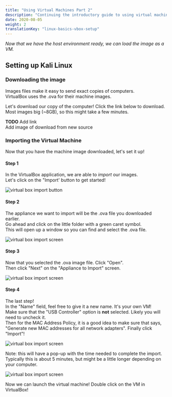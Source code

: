```yaml
---
title: "Using Virtual Machines Part 2"
description: "Continuing the introductory guide to using virtual machines."
date: 2020-08-05
weight: 2
translationKey: "linux-basics-vbox-setup"
---
```


*Now that we have the host environment ready, we can load the image as a VM.*

## Setting up Kali Linux

### Downloading the image

Images files make it easy to send exact copies of computers.  
VirtualBox uses the .ova for their machine images.

Let's download our copy of the computer! Click the link below to download.  
Most images big (~8GB), so this might take a few minutes.

**TODO**
Add link  
Add image of download from new source

### Importing the Virtual Machine
Now that you have the machine image downloaded, let's set it up!  

#### Step 1
In the VirtualBox application, we are able to *import* our images.  
Let's click on the "Import' button to get started!

![virtual box import button](../images/import-01.JPG?classes=border,shadow)

#### Step 2
The appliance we want to import will be the .ova file you downloaded earlier.  
Go ahead and click on the little folder with a green caret  symbol.  
This will open up a window so you can find and select the .ova file.

![virtual box import screen](../images/import-02.JPG?classes=border,shadow)

#### Step 3
Now that you selected the .ova image file. Click "Open".  
Then click "Next" on the "Appliance to Import" screen.

![virtual box import screen](../images/import-03.JPG?classes=border,shadow)

#### Step 4
The last step!  
In the "Name" field, feel free to give it a new name. It's your own VM!  
Make sure that the "USB Controller" option is **not** selected. Likely you will need to uncheck it.  
Then for the MAC Address Policy, it is a good idea to make sure that says, "Generate new MAC addresses for all network adapters".
Finally click "Import"!

![virtual box import screen](../images/import-05.JPG?classes=border,shadow)

Note: this will have a pop-up with the time needed to complete the import.  
Typically this is about 5 minutes, but might be a little longer depending on your computer.

![virtual box import screen](../images/import-06.JPG?classes=border,shadow)

Now we can launch the virtual machine!
Double click on the VM in VirtualBox!